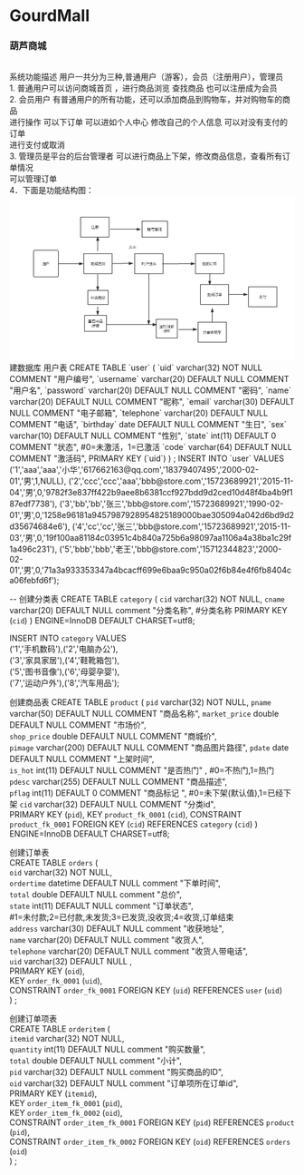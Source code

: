 # GourdMall
### 葫芦商城
<br>
系统功能描述 用户一共分为三种,普通用户（游客），会员（注册用户），管理员<br>
1. 普通用户可以访问商城首页 ，进行商品浏览 查找商品 也可以注册成为会员<br>
2. 会员用户 有普通用户的所有功能，还可以添加商品到购物车，并对购物车的商品<br>
进行操作 可以下订单 可以进如个人中心 修改自己的个人信息 可以对没有支付的订单<br>
进行支付或取消<br>
3.  管理员是平台的后台管理者 可以进行商品上下架，修改商品信息，查看所有订单情况<br>
 可以管理订单 <br>
4．下面是功能结构图：<br>
<img src="/img/功能流程图.jpg"/>
建数据库  
用户表  
CREATE TABLE `user` (  
  `uid` varchar(32) NOT NULL COMMENT "用户编号",   
  `username` varchar(20) DEFAULT NULL COMMENT "用户名",	  	
  `password` varchar(20) DEFAULT NULL COMMENT "密码",  		
  `name` varchar(20) DEFAULT NULL COMMENT "昵称",	  		
  `email` varchar(30) DEFAULT NULL COMMENT "电子邮箱",  			
  `telephone` varchar(20) DEFAULT NULL COMMENT "电话",  		
  `birthday` date DEFAULT NULL COMMENT "生日",	  			
  `sex` varchar(10) DEFAULT NULL COMMENT "性别",		  
  `state` int(11) DEFAULT 0 COMMENT "状态",				#0=未激活，1=已激活  
  `code` varchar(64) DEFAULT NULL COMMENT "激活码",	  	
  PRIMARY KEY (`uid`)  
) ;
INSERT INTO `user` VALUES  
('1','aaa','aaa','小华','617662163@qq.com','18379407495','2000-02-01','男',1,NULL),     
('2','ccc','ccc','aaa','bbb@store.com','15723689921','2015-11-04','男',0,'9782f3e837ff422b9aee8b6381ccf927bdd9d2ced10d48f4ba4b9f187edf7738'),  
('3','bb','bb','张三','bbb@store.com','15723689921','1990-02-01','男',0,'1258e96181a9457987928954825189000bae305094a042d6bd9d2d35674684e6'),  
('4','cc','cc','张三','bbb@store.com','15723689921','2015-11-03','男',0,'19f100aa81184c03951c4b840a725b6a98097aa1106a4a38ba1c29f1a496c231'),  
('5','bbb','bbb','老王','bbb@store.com','15712344823','2000-02-01','男',0,'71a3a933353347a4bcacff699e6baa9c950a02f6b84e4f6fb8404ca06febfd6f');  
   
   
--  创建分类表
CREATE TABLE `category` (
  `cid` varchar(32) NOT NULL,
  `cname` varchar(20) DEFAULT NULL comment "分类名称",	#分类名称
  PRIMARY KEY (`cid`)
) ENGINE=InnoDB DEFAULT CHARSET=utf8;
   
 INSERT INTO `category` VALUES   
 ('1','手机数码'),('2','电脑办公'),  
 ('3','家具家居'),('4','鞋靴箱包'),  
 ('5','图书音像'),('6','母婴孕婴'),  
 ('7','运动户外'),('8','汽车用品'); 
 
 创建商品表
 CREATE TABLE `product` (
   `pid` varchar(32) NOT NULL,
   `pname` varchar(50) DEFAULT NULL COMMENT "商品名称",	
   `market_price` double DEFAULT NULL COMMENT "市场价",	
   `shop_price` double DEFAULT NULL COMMENT "商城价",		
   `pimage` varchar(200) DEFAULT NULL COMMENT "商品图片路径",	
   `pdate` date DEFAULT NULL COMMENT "上架时间",		
   `is_hot` int(11) DEFAULT NULL COMMENT "是否热门" ,		#0=不热门,1=热门
   `pdesc` varchar(255) DEFAULT NULL COMMENT "商品描述",	
   `pflag` int(11) DEFAULT 0 COMMENT "商品标记 ",	#0=未下架(默认值),1=已经下架
   `cid` varchar(32) DEFAULT NULL COMMENT "分类id",		
   PRIMARY KEY (`pid`),
   KEY `product_fk_0001` (`cid`),
   CONSTRAINT `product_fk_0001` FOREIGN KEY (`cid`) REFERENCES `category` (`cid`)
 ) ENGINE=InnoDB DEFAULT CHARSET=utf8; 
 
 创建订单表   
 CREATE TABLE `orders` (   
   `oid` varchar(32) NOT NULL,    
   `ordertime` datetime DEFAULT NULL comment "下单时间",	   
   `total` double DEFAULT NULL comment "总价",	   			
   `state` int(11) DEFAULT NULL comment "订单状态",	   
   			#1=未付款;2=已付款,未发货;3=已发货,没收货;4=收货,订单结束  
   `address` varchar(30) DEFAULT NULL comment "收获地址",	  	
   `name` varchar(20) DEFAULT NULL comment "收货人",	  	
   `telephone` varchar(20) DEFAULT NULL comment "收货人带电话",  		
   `uid` varchar(32) DEFAULT NULL ,  
   PRIMARY KEY (`oid`),  
   KEY `order_fk_0001` (`uid`),  
   CONSTRAINT `order_fk_0001` FOREIGN KEY (`uid`) REFERENCES `user` (`uid`)   
 ) ;    
 
 创建订单项表  
CREATE TABLE `orderitem` (  
  `itemid` varchar(32) NOT NULL,  
  `quantity` int(11) DEFAULT NULL comment "购买数量",   		  
  `total` double DEFAULT NULL comment "小计",  			
  `pid` varchar(32) DEFAULT NULL comment "购买商品的ID",  
  `oid` varchar(32) DEFAULT NULL comment "订单项所在订单id",  	
  PRIMARY KEY (`itemid`),   
  KEY `order_item_fk_0001` (`pid`),  
  KEY `order_item_fk_0002` (`oid`),   
  CONSTRAINT `order_item_fk_0001` FOREIGN KEY (`pid`) REFERENCES `product` (`pid`),   
  CONSTRAINT `order_item_fk_0002` FOREIGN KEY (`oid`) REFERENCES `orders` (`oid`)   
) ;   

   